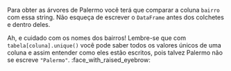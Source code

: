 Para obter as árvores de Palermo você terá que comparar a coluna `bairro` com essa string. Não esqueça de escrever o `DataFrame` antes dos colchetes e dentro deles.

Ah, e cuidado com os nomes dos bairros! Lembre-se que com `tabela[coluna].unique()` você pode saber todos os valores únicos de uma coluna e assim entender como eles estão escritos, pois talvez Palermo não se escreve  `"Palermo"`. :face_with_raised_eyebrow:
